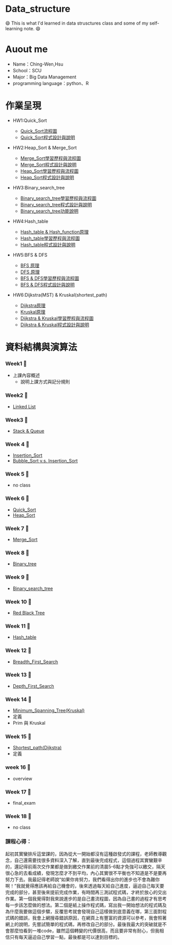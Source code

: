 # Data_structure
:smile: This is what I'd learned in data strusctures class and some of my self-learning note. :smile:
# Auout me

- Name：Ching-Wen,Hsu
- School：SCU
- Major：Big Data Management
- programming language：python、R

# 作業呈現 
- HW1:Quick_Sort
  - [Quick_Sort流程圖](https://github.com/ching-wen123/Data_structure/blob/main/HW1/quick_sort流程圖.png)
  - [Quick_Sort程式設計與說明](https://github.com/ching-wen123/Data_structure/blob/main/HW1/quick_sort.py)
  
- HW2:Heap_Sort & Merge_Sort
  - [Merge_Sort學習歷程與流程圖](https://github.com/ching-wen123/Data_structure/blob/main/HW2/Mergesort%20學習歷程%26流程圖.ipynb)
  - [Merge_Sort程式設計與說明](https://github.com/ching-wen123/Data_structure/blob/main/HW2/merge_sort_06170139.py)
  - [Heap_Sort學習歷程與流程圖](https://github.com/ching-wen123/Data_structure/blob/main/HW2/heap_sort%20學習歷程%26流程圖.ipynb)
  - [Heap_Sort程式設計與說明](https://github.com/ching-wen123/Data_structure/blob/main/HW2/heap_sort_06170139.py)
  
- HW3:Binary_search_tree
  - [Binary_search_tree學習歷程與流程圖](https://github.com/ching-wen123/ching-wen/blob/master/HW3/B.S.T%E5%AD%B8%E7%BF%92%E6%AD%B7%E7%A8%8B.ipynb)
  - [Binary_search_tree程式設計與說明](https://github.com/ching-wen123/ching-wen/blob/master/HW3/binary_search_tree_06170139.py)
  - [Binary_search_tree功能說明](https://github.com/ching-wen123/ching-wen/blob/master/HW3/README.md)
  
- HW4:Hash_table
  - [Hash_table & Hash_function原理](https://github.com/ching-wen123/ching-wen/blob/master/HW4/README.md)
  - [Hash_table學習歷程與流程圖](https://github.com/ching-wen123/ching-wen/blob/master/HW4/hash%20table%E5%AD%B8%E7%BF%92%E6%AD%B7%E7%A8%8B%E8%88%87%E5%8E%9F%E7%90%86.ipynb)
  - [Hash_table程式設計與說明](https://github.com/ching-wen123/ching-wen/blob/master/HW4/hash_table_06170139.py)
  
- HW5:BFS & DFS
  - [BFS 原理](https://github.com/ching-wen123/ching-wen/blob/master/Note/BFS.md)
  - [DFS 原理](https://github.com/ching-wen123/ching-wen/blob/master/Note/DFS.md)
  - [BFS & DFS學習歷程與流程圖](https://github.com/ching-wen123/ching-wen/blob/master/HW5/BFS%E5%AD%B8%E7%BF%92%E6%AD%B7%E7%A8%8B.ipynb)
  - [BFS & DFS程式設計與說明](https://github.com/ching-wen123/ching-wen/blob/master/HW5/BFS%E5%AD%B8%E7%BF%92%E6%AD%B7%E7%A8%8B.ipynb)
  
- HW6:Dijkstra(MST) & Kruskal(shortest_path)
  - [Dijkstra原理](https://github.com/ching-wen123/ching-wen/blob/master/Note/Dijkstra.md)
  - [Kruskal原理](https://github.com/ching-wen123/ching-wen/blob/master/Note/Kruskal.md)
  - [Dijkstra & Kruskal學習歷程與流程圖](https://github.com/ching-wen123/ching-wen/blob/master/HW6/2020.01.03%E5%AD%B8%E7%BF%92%E6%AD%B7%E7%A8%8B%E8%88%87%E6%B5%81%E7%A8%8B%E5%9C%96.ipynb)
  - [Dijkstra & Kruskal程式設計與說明](https://github.com/ching-wen123/ching-wen/blob/master/HW6/Dijkstra_06170139.py)
# 資料結構與演算法
### Week1 :notebook:
- 上課內容概述
  - 說明上課方式與記分規則

### Week2 :notebook:
- [Linked List](https://github.com/ching-wen123/ching-wen/blob/master/Note/Linked_List.md)

### Week3 :notebook:
- [Stack & Queue](https://github.com/ching-wen123/ching-wen/blob/master/Note/Stack%26Queue.md)

### Week 4 :notebook:
- [Insertion_Sort](https://github.com/ching-wen123/ching-wen/blob/master/Note/Insertion_Sort.md)
- [Bubble_Sort v.s. Insertion_Sort](https://www.youtube.com/watch?v=G4dwRF_Rzd0&feature=emb_title)
### Week 5 :notebook:
- no class
### Week 6 :notebook:
- [Quick_Sort](https://github.com/ching-wen123/ching-wen/blob/master/Note/Quick_Sort.md)
- [Heap_Sort](https://github.com/ching-wen123/ching-wen/blob/master/Note/Heap_Sort.md)

### Week 7 :notebook:
- [Merge_Sort](https://github.com/ching-wen123/ching-wen/blob/master/Note/Merge_Sort.md)

### Week 8 :notebook:
- [Binary_tree](https://github.com/ching-wen123/ching-wen/blob/master/Note/Binary_Tree.md)

### Week 9 :notebook:
- [Binary_search_tree](https://github.com/ching-wen123/ching-wen/blob/master/Note/Binary_search_tree.md)

### Week 10 :notebook:
- [Red Black Tree](https://github.com/ching-wen123/ching-wen/blob/master/Note/Red_Black_Tree.md)

### Week 11 :notebook:
- [Hash_table](https://github.com/ching-wen123/ching-wen/blob/master/Note/Hash_table.md)

### Week 12 :notebook:
- [Breadth_First_Search](https://github.com/ching-wen123/ching-wen/blob/master/Note/BFS.md)

### Week 13 :notebook:
- [Depth_First_Search](https://github.com/ching-wen123/ching-wen/blob/master/Note/DFS.md)

### Week 14 :notebook:
- [Minimum_Spanning_Tree(Kruskal)](https://github.com/ching-wen123/ching-wen/blob/master/Note/Kruskal.md)
- 定義
- Prim 與 Kruskal
### Week 15 :notebook:
- [Shortest_path(Dijkstra)](https://github.com/ching-wen123/ching-wen/blob/master/Note/Dijkstra.md)
- 定義
### week 16 :notebook:
- overview

### Week 17 :notebook:
- final_exam

### Week 18 :notebook:
- no class


### 課程心得：

起初其實蠻排斥這堂課的，因為從大一開始都沒有這種啟發式的課程，老師教導觀念，自己還需要找很多資料深入了解，直到最後完成程式，這個過程其實蠻艱辛的，還記得前兩次交作業都是做到繳交作業前的清晨5-6點才免強可以繳交，隔天很心急的去看成績，發現怎麼才不到平均，內心其實很不平衡也不知道是不是要再努力下去。我最記得老師說“如果你肯努力，我們看得出你的進步也不會為難你啊！”我就覺得應該再給自己機會的，後來透過每天給自己進度，逼迫自己每天要完成的部分，甚至後來提前完成作業，有時間再三測試程式碼，才終於放心的交出作業。第一個我覺得對我來說進步的是自己畫流程圖，因為自己畫的過程才有思考每一步該怎麼做的想法。第二個是紙上操作程式碼，寫出我一開始想法的程式碼及為什麼我要做這個步驟，反覆思考就會發現自己這樣做到底意義在哪，第三面對程式碼的錯誤，我會上網搜尋錯誤原因，在網頁上有豐富的資源可以參考，我會照著網上的說明，先嘗試簡單的程式碼，再修改自己的部分。最後我最大的突破就是不會那麼怕看到一堆code，雖然這個轉變的代價很高，而且要非常有耐心，但我相信只有每天逼迫自己學習一點，最後都是可以達到目標的。
